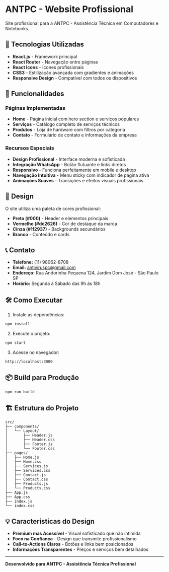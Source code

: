 # ANTPC - Website Profissional

Site profissional para a ANTPC - Assistência Técnica em Computadores e Notebooks.

## 🚀 Tecnologias Utilizadas

- **React.js** - Framework principal
- **React Router** - Navegação entre páginas
- **React Icons** - Ícones profissionais
- **CSS3** - Estilização avançada com gradientes e animações
- **Responsive Design** - Compatível com todos os dispositivos

## 📱 Funcionalidades

### Páginas Implementadas
- **Home** - Página inicial com hero section e serviços populares
- **Serviços** - Catálogo completo de serviços técnicos
- **Produtos** - Loja de hardware com filtros por categoria
- **Contato** - Formulário de contato e informações da empresa

### Recursos Especiais
- **Design Profissional** - Interface moderna e sofisticada
- **Integração WhatsApp** - Botão flutuante e links diretos
- **Responsivo** - Funciona perfeitamente em mobile e desktop
- **Navegação Intuitiva** - Menu sticky com indicador de página ativa
- **Animações Suaves** - Transições e efeitos visuais profissionais

## 🎨 Design

O site utiliza uma paleta de cores profissional:
- **Preto (#000)** - Header e elementos principais
- **Vermelho (#dc2626)** - Cor de destaque da marca
- **Cinza (#1f2937)** - Backgrounds secundários
- **Branco** - Conteúdo e cards

## 📞 Contato

- **Telefone:** (11) 98062-8708
- **Email:** antiviruspc@gmail.com
- **Endereço:** Rua Andorinha Pequena 124, Jardim Dom José - São Paulo SP
- **Horário:** Segunda à Sábado das 9h às 18h

## 🛠️ Como Executar

1. Instale as dependências:
```bash
npm install
```

2. Execute o projeto:
```bash
npm start
```

3. Acesse no navegador:
```
http://localhost:3000
```

## 📦 Build para Produção

```bash
npm run build
```

## 🏗️ Estrutura do Projeto

```
src/
├── components/
│   └── Layout/
│       ├── Header.js
│       ├── Header.css
│       ├── Footer.js
│       └── Footer.css
├── pages/
│   ├── Home.js
│   ├── Home.css
│   ├── Services.js
│   ├── Services.css
│   ├── Contact.js
│   ├── Contact.css
│   ├── Products.js
│   └── Products.css
├── App.js
├── App.css
├── index.js
└── index.css
```

## 💡 Características do Design

- **Premium mas Acessível** - Visual sofisticado que não intimida
- **Foco na Confiança** - Design que transmite profissionalismo
- **Call-to-Actions Claros** - Botões e links bem posicionados
- **Informações Transparentes** - Preços e serviços bem detalhados

---

**Desenvolvido para ANTPC - Assistência Técnica Profissional**
